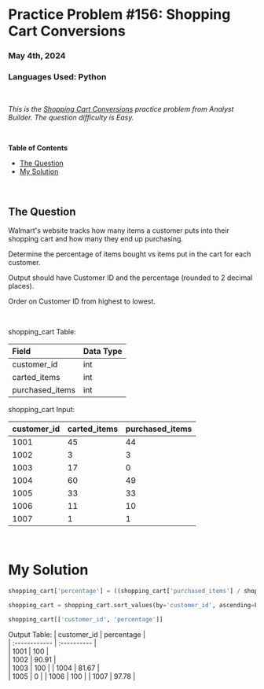 # **Practice Problem #156: Shopping Cart Conversions**
### May 4th, 2024
### Languages Used: Python

<br>

*This is the [Shopping Cart Conversions](https://www.analystbuilder.com/questions/shopping-cart-conversions-oYXuK) practice problem from Analyst Builder. The question difficulty is Easy.*

<br>

**Table of Contents**

-   [The Question](#the-question)
-   [My Solution](#my-solution)
  
<br>

## The Question

Walmart's website tracks how many items a customer puts into their shopping cart and how many they end up purchasing.

Determine the percentage of items bought vs items put in the cart for each customer.

Output should have Customer ID and the percentage (rounded to 2 decimal places).

Order on Customer ID from highest to lowest.

<br>

shopping_cart Table:

| Field                 | Data Type         | 
| :----------------     | :----------       | 
| customer_id           | int               | 
| carted_items          | int               |
| purchased_items       | int               |


shopping_cart Input:

| customer_id    | carted_items | purchased_items |                                               
| :------------  | :----------  | :----------     |                                                      
| 1001	         | 45           | 44              |     
| 1002	         | 3            | 3	              |             
| 1003	         | 17           | 0               | 
| 1004	         | 60           | 49              |  
| 1005	         | 33           | 33              |  
| 1006	         | 11           | 10              |  
| 1007	         | 1            | 1               |         
                    

<br>

# My Solution

``` Python
shopping_cart['percentage'] = ((shopping_cart['purchased_items'] / shopping_cart['carted_items']) * 100).round(2)

shopping_cart = shopping_cart.sort_values(by='customer_id', ascending=False)

shopping_cart[['customer_id', 'percentage']]
```

Output Table:
| customer_id    | percentage   |                                               
| :------------  | :----------  |                                                      
| 1001	         | 100          |   
| 1002	         | 90.91        |             
| 1003	         | 100          |
| 1004	         | 81.67        |  
| 1005	         | 0            |
| 1006	         | 100          |
| 1007	         | 97.78        |      
